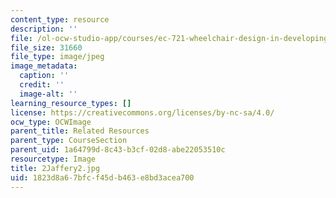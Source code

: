 ```yaml
---
content_type: resource
description: ''
file: /ol-ocw-studio-app/courses/ec-721-wheelchair-design-in-developing-countries-spring-2009/1823d8a67bfcf45db463e8bd3acea700_2Jaffery2.jpg
file_size: 31660
file_type: image/jpeg
image_metadata:
  caption: ''
  credit: ''
  image-alt: ''
learning_resource_types: []
license: https://creativecommons.org/licenses/by-nc-sa/4.0/
ocw_type: OCWImage
parent_title: Related Resources
parent_type: CourseSection
parent_uid: 1a64799d-8c43-b3cf-02d8-abe22053510c
resourcetype: Image
title: 2Jaffery2.jpg
uid: 1823d8a6-7bfc-f45d-b463-e8bd3acea700
---
```

